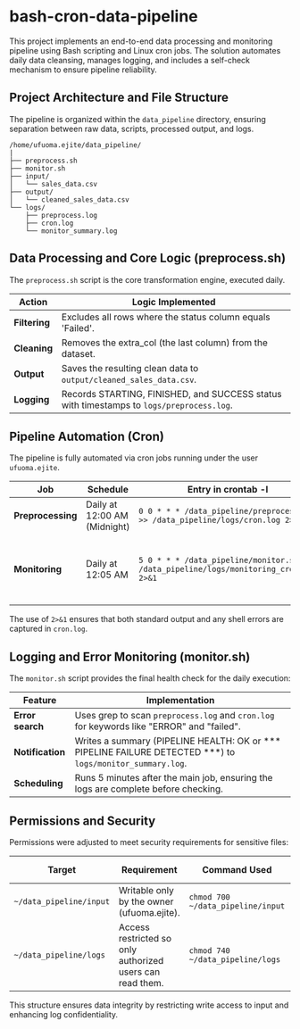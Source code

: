 # bash-cron-data-pipeline

This project implements an end-to-end data processing and monitoring pipeline using Bash scripting and Linux cron jobs. The solution automates daily data cleansing, manages logging, and includes a self-check mechanism to ensure pipeline reliability.

## Project Architecture and File Structure

The pipeline is organized within the `data_pipeline` directory, ensuring separation between raw data, scripts, processed output, and logs.

```
/home/ufuoma.ejite/data_pipeline/
|
├── preprocess.sh         
├── monitor.sh          
├── input/
│   └── sales_data.csv         
├── output/
│   └── cleaned_sales_data.csv 
└── logs/
    ├── preprocess.log         
    ├── cron.log              
    └── monitor_summary.log 
```

## Data Processing and Core Logic (preprocess.sh)

The `preprocess.sh` script is the core transformation engine, executed daily.

| Action | Logic Implemented |
|--------|-------------------|
| **Filtering** | Excludes all rows where the status column equals 'Failed'. |
| **Cleaning** | Removes the extra_col (the last column) from the dataset. |
| **Output** | Saves the resulting clean data to `output/cleaned_sales_data.csv`. |
| **Logging** | Records STARTING, FINISHED, and SUCCESS status with timestamps to `logs/preprocess.log`. |

## Pipeline Automation (Cron)

The pipeline is fully automated via cron jobs running under the user `ufuoma.ejite`.

| Job | Schedule | Entry in crontab -l |  Purpose |
|-----|----------|---------------------|---------|
| **Preprocessing** | Daily at 12:00 AM (Midnight) | `0 0 * * * /data_pipeline/preprocess.sh >> /data_pipeline/logs/cron.log 2>&1` | Executes the main data cleaning task. |
| **Monitoring** | Daily at 12:05 AM | `5 0 * * * /data_pipeline/monitor.sh >> /data_pipeline/logs/monitoring_cron.log 2>&1` | Runs the health check immediately after the preprocessing completes. |

The use of `2>&1` ensures that both standard output and any shell errors are captured in `cron.log`.

## Logging and Error Monitoring (monitor.sh)

The `monitor.sh` script provides the final health check for the daily execution:

| Feature | Implementation |
|---------|----------------|
| **Error search** | Uses grep to scan `preprocess.log` and `cron.log` for keywords like "ERROR" and "failed". |
| **Notification** | Writes a summary (PIPELINE HEALTH: OK or *** PIPELINE FAILURE DETECTED ***) to `logs/monitor_summary.log`. |
| **Scheduling** | Runs 5 minutes after the main job, ensuring the logs are complete before checking. |

## Permissions and Security

Permissions were adjusted to meet security requirements for sensitive files:

| Target | Requirement | Command Used | Resulting Permission |
|--------|-------------|--------------|-------------------------------|
| `~/data_pipeline/input` | Writable only by the owner (ufuoma.ejite). | `chmod 700 ~/data_pipeline/input` | `drwx------` |
| `~/data_pipeline/logs` | Access restricted so only authorized users can read them. | `chmod 740 ~/data_pipeline/logs` | `drwxr-----` |

This structure ensures data integrity by restricting write access to input and enhancing log confidentiality.
